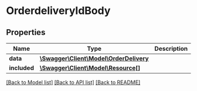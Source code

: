 # OrderdeliveryIdBody

## Properties
Name | Type | Description | Notes
------------ | ------------- | ------------- | -------------
**data** | [**\Swagger\Client\Model\OrderDelivery**](OrderDelivery.md) |  | [optional] 
**included** | [**\Swagger\Client\Model\Resource[]**](Resource.md) |  | [optional] 

[[Back to Model list]](../../README.md#documentation-for-models) [[Back to API list]](../../README.md#documentation-for-api-endpoints) [[Back to README]](../../README.md)

